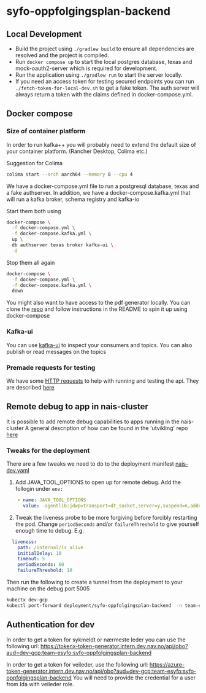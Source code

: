 # syfo-oppfolgingsplan-backend

## Local Development
- Build the project using `./gradlew build` to ensure all dependencies are resolved and the project is compiled.
- Run `docker compose up` to start the local postgres database, texas and mock-oauth2-server which is required for development.
- Run the application using `./gradlew run` to start the server locally.
- If you need an access token for testing secured endpoints you can run `./fetch-token-for-local-dev.sh` to get a fake token.
The auth server will always return a token with the claims defined in docker-compose.yml.

## Docker compose
### Size of container platform
In order to run kafka++ you will probably need to extend the default size of your container platform. (Rancher Desktop, Colima etc.)

Suggestion for Colima
```bash
colima start --arch aarch64 --memory 8 --cpu 4 
```

We have a docker-compose.yml file to run a postgresql database, texas and a fake authserver.
In addition, we have a docker-compose.kafka.yml that will run a kafka broker, schema registry and kafka-io

Start them both using
```bash
docker-compose \
  -f docker-compose.yml \
  -f docker-compose.kafka.yml \
  up \
  db authserver texas broker kafka-ui \
  -d
```
Stop them all again
```bash
docker-compose \
  -f docker-compose.yml \
  -f docker-compose.kafka.yml \
  down
```
You might also want to have access to the pdf generator locally.
You can clone the [repo](https://github.com/navikt/syfooppdfgen) and follow instructions in the README to spin it up using docker-compose

### Kafka-ui 
You can use [kafka-ui](http://localhost:9000) to inspect your consumers and topics. You can also publish or read messages on the topics

### Premade requests for testing
We have some [HTTP requests](https://www.jetbrains.com/help/idea/http-client-in-product-code-editor.html) to help with 
running and testing the api. They are described [here](./src/test/http/README.md)

## Remote debug to app in nais-cluster
It is possible to add remote debug capabilities to apps running in the nais-cluster
A general description of how can be found in the 'utvikling' repo [here](https://github.com/navikt/utvikling/blob/main/docs/teknisk/Remote_debug_i_Intellij.md)

### Tweaks for the deployment
There are a few tweaks we need to do to the deployment manifest [nais-dev.yaml](./nais/nais-dev.yaml)

1. Add JAVA_TOOL_OPTIONS to open up for remote debug. Add the follogin under ```env:``` 
```yaml
    - name: JAVA_TOOL_OPTIONS
      value: -agentlib:jdwp=transport=dt_socket,server=y,suspend=n,address=*:5005
```
2. Tweak the liveness probe to be more forgiving before forcibly restarting the pod. Change ```periodSeconds``` and/or ```failureThreshold``` to give yourself enough time to debug. E.g.
```yaml
  liveness:
    path: /internal/is_alive
    initialDelay: 10
    timeout: 5
    periodSeconds: 60
    failureThreshold: 10 
```

Then run the following to create a tunnel from the deployment to your machine on the debug port 5005
```bash
kubectx dev-gcp
kubectl port-forward deployment/syfo-oppfolgingsplan-backend  -n team-esyfo 5005:5005
```


## Authentication for dev
In order to get a token for sykmeldt or nærmeste leder you can use the following url:
https://tokenx-token-generator.intern.dev.nav.no/api/obo?aud=dev-gcp:team-esyfo:syfo-oppfolgingsplan-backend

In order to get a token for veileder, use the following url:
https://azure-token-generator.intern.dev.nav.no/api/obo?aud=dev-gcp:team-esyfo:syfo-oppfolgingsplan-backend
You will need to provide the credential for a user from Ida with veileder role.

